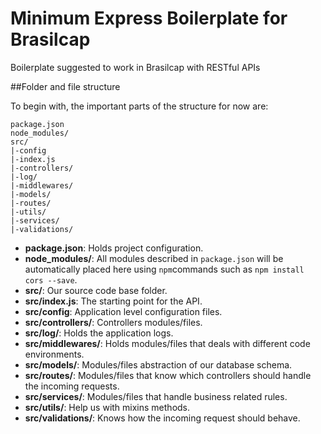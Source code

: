 # Minimum Express Boilerplate for Brasilcap

Boilerplate suggested to work in Brasilcap with RESTful APIs

##Folder and file structure

To begin with, the important parts of the structure for now are:

```
package.json
node_modules/
src/
|-config
|-index.js
|-controllers/
|-log/
|-middlewares/
|-models/
|-routes/
|-utils/
|-services/
|-validations/ 
```

* **package.json**: Holds project configuration.
* **node_modules/**: All modules described in `package.json` will be automatically placed here using `npm`commands such as `npm install cors --save`.
* **src/**: Our source code base folder.
* **src/index.js**: The starting point for the API.
* **src/config**: Application level configuration files.
* **src/controllers/**: Controllers modules/files.
* **src/log/**: Holds the application logs.
* **src/middlewares/**: Holds modules/files that deals with different code environments.
* **src/models/**: Modules/files abstraction of our database schema.
* **src/routes/**: Modules/files that know which controllers should handle the incoming requests.
* **src/services/**: Modules/files that handle business related rules.
* **src/utils/**: Help us with mixins methods.
* **src/validations/**: Knows how the incoming request should behave.

